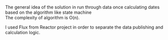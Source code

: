 The general idea of the solution in run through data once calculating dates based on the algorithm like state machine  
The complexity of algorithm is O(n).

I used Flux from Reactor project in order to separate the data publishing and calculation logic.
